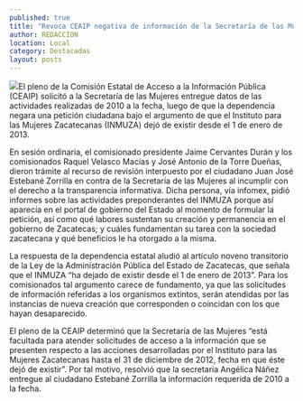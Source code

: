 ```yaml
---
published: true
title: "Revoca CEAIP negativa de información de la Secretaría de las Mujeres "
author: REDACCION
location: Local
category: Destacadas
layout: posts
---
```


![](http://i.imgur.com/Lv2bX3jm.jpg)El pleno de la Comisión Estatal de Acceso a la Información Pública (CEAIP) solicitó a la Secretaría de las Mujeres entregue datos de las actividades realizadas de 2010 a la fecha, luego de que la dependencia negara una petición ciudadana bajo el argumento de que el Instituto para las Mujeres Zacatecanas (INMUZA) dejó de existir desde el 1 de enero de 2013.

En sesión ordinaria, el comisionado presidente Jaime Cervantes Durán y los comisionados Raquel Velasco Macías y José Antonio de la Torre Dueñas, dieron trámite al recurso de revisión interpuesto por el ciudadano Juan José Estebané Zorrilla en contra de la Secretaría de las Mujeres al incumplir con el derecho a la transparencia informativa. Dicha persona, vía infomex, pidió informes sobre las actividades preponderantes del INMUZA porque así aparecía en el portal de gobierno del Estado al momento de formular la petición, así como qué labores sustentan su creación y permanencia en el gobierno de Zacatecas; y cuáles fundamentan su tarea con la sociedad zacatecana y qué beneficios le ha otorgado a la misma.

La respuesta de la dependencia estatal aludió al artículo noveno transitorio de la Ley de la Administración Pública del Estado de Zacatecas, que señala que el INMUZA “ha dejado de existir desde el 1 de enero de 2013”. Para los comisionados tal argumento carece de fundamento, ya que las solicitudes de información referidas a los organismos extintos, serán atendidas por las instancias de nueva creación que corresponden o coincidan con los que hayan desaparecido.

El pleno de la CEAIP determinó que la Secretaría de las Mujeres “está facultada para atender solicitudes de acceso a la información que se presenten respecto a las acciones desarrolladas por el Instituto para las Mujeres Zacatecanas hasta el 31 de diciembre de 2012, fecha en que éste dejó de existir”. Por tal motivo, resolvió que la secretaria Angélica Náñez entregue al ciudadano Estebané Zorrilla la información requerida de 2010 a la fecha.
